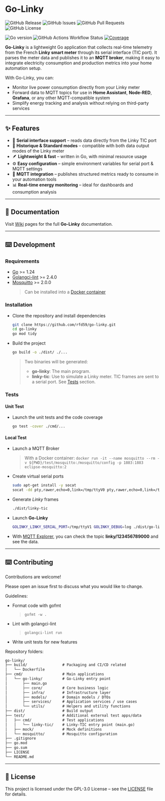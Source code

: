  # Go-Linky

![GitHub Release](https://img.shields.io/github/v/release/rfd59/go-linky)
![GitHub Issues](https://img.shields.io/github/issues/rfd59/go-linky)
![GitHub Pull Requests](https://img.shields.io/github/issues-pr/rfd59/go-linky)
![GitHub License](https://img.shields.io/github/license/rfd59/go-linky)

![Go version](https://img.shields.io/github/go-mod/go-version/rfd59/go-linky)
![GitHub Actions Workflow Status](https://img.shields.io/github/actions/workflow/status/rfd59/go-linky/.github%2Fworkflows%2Fbuild.yml)
[![Coverage](https://codecov.io/gh/rfd59/go-linky/graph/badge.svg?token=SL969PMZ04)](https://codecov.io/gh/rfd59/go-linky)

**Go-Linky** is a lightweight Go application that collects real-time telemetry from the French **Linky smart meter** through its serial interface (TIC port). It parses the meter data and publishes it to an **MQTT broker**, making it easy to integrate electricity consumption and production metrics into your home automation setup.  

With Go-Linky, you can:  
- Monitor live power consumption directly from your Linky meter  
- Forward data to MQTT topics for use in **Home Assistant**, **Node-RED**, **Grafana**, or any other MQTT-compatible system  
- Simplify energy tracking and analysis without relying on third-party services  

---

## ✨ Features  

- 📡 **Serial interface support** – reads data directly from the Linky TIC port  
- 🔄 **Historique & Standard modes** – compatible with both data output modes of the Linky meter  
- 🪶 **Lightweight & fast** – written in Go, with minimal resource usage  
- ⚙️ **Easy configuration** – simple environment variables for serial port & MQTT settings  
- 🧩 **MQTT integration** – publishes structured metrics ready to consume in your automation tools  
- 📊 **Real-time energy monitoring** – ideal for dashboards and consumption analysis  

---

## 📗 Documentation

Visit [Wiki](https://github.com/rfd59/go-linky/wiki) pages for the full **Go-Linky** documentation.

---

## ⌨️ Development

### Requirements

- [Go](https://golang.org/doc/install) >= 1.24
- [Golangci-lint](https://golangci-lint.run/docs/welcome/install/) >= 2.4.0
- [Mosquitto](https://mosquitto.org/) >= 2.0.0
  > Can be installed into a [Docker container](https://hub.docker.com/_/eclipse-mosquitto)

### Installation

- Clone the repository and install dependencies
  ```bash
  git clone https://github.com/rfd59/go-linky.git
  cd go-linky
  go mod tidy
  ```
- Build the project
  ```bash
  go build -o ./dist/ ./...
  ```

  > Two binaries will be generated:
  > - **go-linky**: The main program.
  > - **linky-tic**: Use to simulate a Linky meter. TIC frames are sent to a serial port. See [Tests](#local-test) section.

### Tests
#### Unit Test

- Launch the unit tests and the code coverage
  ```bash
  go test -cover ./cmd/...
  ```

#### Local Test

- Launch a MQTT Broker
  > With a Docker container: `docker run -it --name mosquitto --rm -v ${PWD}/test/mosquitto:/mosquitto/config -p 1883:1883 eclipse-mosquitto:2`
- Create virtual serial ports
  ```bash
  sudo apt-get install -y socat
  socat -dd pty,rawer,echo=0,link=/tmp/ttyV0 pty,rawer,echo=0,link=/tmp/ttyV1
  ```
- Generate _Linky_ frames
  ```bash
  ./dist/linky-tic
  ```
- Launch **Go-Linky**
  ```bash
  GOLINKY_LINKY_SERIAL_PORT=/tmp/ttyV1 GOLINKY_DEBUG=log ./dist/go-linky
  ```
- With [MQTT Explorer](https://mqtt-explorer.com/), you can check the topic **linky/123456789000** and see the data.
---

## ⌨️ Contributing

Contributions are welcome!

Please open an issue first to discuss what you would like to change.

Guidelines:
- Format code with gofmt
  > `gofmt -w .`
- Lint with golangci-lint
  > `golangci-lint run`
- Write unit tests for new features

Repository folders:
```txt
go-linky/
├── build/                # Packaging and CI/CD related
│   └── Dockerfile
├── cmd/                  # Main applications
│   └── go-linky/         # Go-Linky entry point
│       ├── main.go
│       ├── core/         # Core business logic
│       ├── infra/        # Infrastructure layer
│       ├── models/       # Domain models / DTOs
│       ├── services/     # Application services / use cases
│       └── utils/        # Helpers and utility functions
├── dist/                 # Build output
├── test/                 # Additional external test apps/data
│   ├── cmd/              # Test applications
│   │   └── linky-tic/    # Linky-TIC entry point (main.go)
│   ├── mock/             # Mock definitions
│   └── mosquitto/        # Mosquitto configuration
├── .gitignore
├── go.mod
├── go.sum
├── LICENSE
└── README.md
```

---

## 📜 License  

This project is licensed under the GPL-3.0 License – see the [LICENSE](./LICENSE) file for details.  